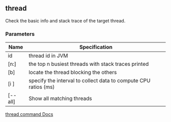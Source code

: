 ## thread

Check the basic info and stack trace of the target thread.

### Parameters

| Name        | Specification                                                   |
| ----------- | --------------------------------------------------------------- |
| id          | thread id in JVM                                                |
| [n:]        | the top n busiest threads with stack traces printed             |
| [b]         | locate the thread blocking the others                           |
| [i <value>] | specify the interval to collect data to compute CPU ratios (ms) |
| [--all]     | Show all matching threads                                       |

[thread command Docs](https://arthas.aliyun.com/en/doc/thread.html)
